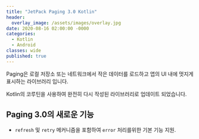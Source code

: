 ```yaml
---
title: "JetPack Paging 3.0 Kotlin"
header:
  overlay_image: /assets/images/overlay.jpg
date: 2020-08-16 02:00:00 -0000
categories:
  - Kotlin
  - Android
classes: wide
published: true
---
```


Paging은 로컬 저장소 또는 네트워크에서 작은 데이터를 로드하고 앱의 UI 내에 멋지게 표시하는 라이브러리 입니다.

Kotlin의 코루틴을 사용하여 완전히 다시 작성된 라이브러리로 업데이트 되었습니다.

## Paging 3.0의 새로운 기능
 * `refresh` 및 `retry` 메커니즘을 포함하여 `error` 처리를위한 기본 기능 지원.
```kotlin

 ```

